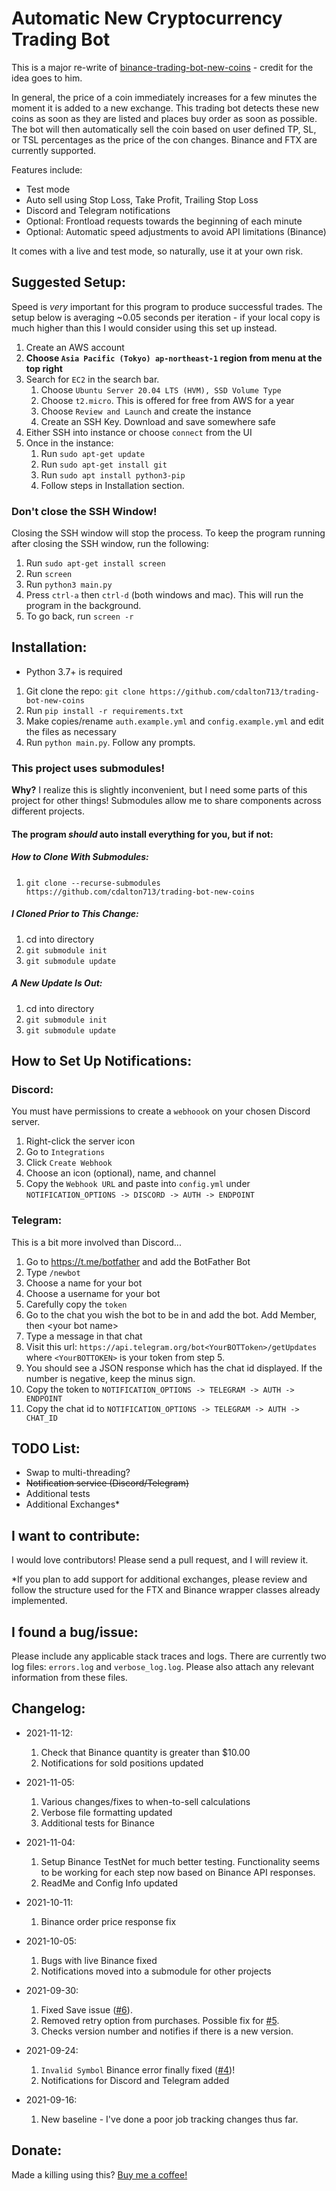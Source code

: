 # Automatic New Cryptocurrency Trading Bot

This is a major re-write
of [binance-trading-bot-new-coins](https://github.com/CyberPunkMetalHead/binance-trading-bot-new-coins "binance-trading-bot-new-coins") - credit for the idea goes to him.

In general, the price of a coin immediately increases for a few minutes the moment it is added to a new exchange. This trading bot detects these new coins as soon as they are listed and places buy order as soon as possible.  The bot will then automatically sell the coin based on user defined TP, SL, or TSL percentages as the price of the con changes. Binance and FTX are currently supported. 

Features include:
- Test mode
- Auto sell using Stop Loss, Take Profit, Trailing Stop Loss
- Discord and Telegram notifications
- Optional: Frontload requests towards the beginning of each minute
- Optional: Automatic speed adjustments to avoid API limitations (Binance)

It comes with a live and test mode, so naturally, use it at your own risk.

## Suggested Setup:

Speed is _very_ important for this program to produce successful trades. The setup below is averaging ~0.05 seconds per
iteration - if your local copy is much higher than this I would consider using this set up instead.

1. Create an AWS account
2. **Choose `Asia Pacific (Tokyo) ap-northeast-1` region from menu at the top right**
1. Search for `EC2` in the search bar.
    1. Choose `Ubuntu Server 20.04 LTS (HVM), SSD Volume Type`
    1. Choose `t2.micro`.  This is offered for free from AWS for a year
    1. Choose `Review and Launch` and create the instance
    1. Create an SSH Key.  Download and save somewhere safe
1. Either SSH into instance or choose `connect` from the UI
1. Once in the instance:
   1. Run `sudo apt-get update`
   1. Run `sudo apt-get install git`
   1. Run `sudo apt install python3-pip`
   1. Follow steps in Installation section.

### Don't close the SSH Window!
Closing the SSH window will stop the process.  To keep the program running after closing the SSH window, run the following:
1. Run `sudo apt-get install screen`
2. Run `screen`
3. Run `python3 main.py`
4. Press `ctrl-a` then `ctrl-d` (both windows and mac). This will run the program in the background.
5. To go back, run `screen -r`

## Installation:
- Python 3.7+ is required

1. Git clone the repo: `git clone https://github.com/cdalton713/trading-bot-new-coins`
2. Run `pip install -r requirements.txt`
3. Make copies/rename `auth.example.yml` and `config.example.yml` and edit the files as necessary
4. Run `python main.py`.  Follow any prompts.

### This project uses submodules!
**Why?** I realize this is slightly inconvenient, but I need some parts of this project for other things!  Submodules allow me to share components across different projects.

#### The program _should_ auto install everything for you, but if not:

##### How to Clone With Submodules:

1. `git clone --recurse-submodules https://github.com/cdalton713/trading-bot-new-coins`

##### I Cloned Prior to This Change:

1. cd into directory
2. `git submodule init`
3. `git submodule update`

##### A New Update Is Out:
1. cd into directory
2. `git submodule init`
3. `git submodule update`

## How to Set Up Notifications:
### Discord:
You must have permissions to create a `webhoook` on your chosen Discord server. 

1. Right-click the server icon
2. Go to `Integrations`
3. Click `Create Webhook`
4. Choose an icon (optional), name, and channel
5. Copy the `Webhook URL` and paste into `config.yml` under `NOTIFICATION_OPTIONS -> DISCORD -> AUTH -> ENDPOINT`

### Telegram:
This is a bit more involved than Discord...
1. Go to https://t.me/botfather and add the BotFather Bot
2. Type `/newbot`
3. Choose a name for your bot
4. Choose a username for your bot
5. Carefully copy the `token`
6. Go to the chat you wish the bot to be in and add the bot.  Add Member, then \<your bot name\>
7. Type a message in that chat
8. Visit this url:  `https://api.telegram.org/bot<YourBOTToken>/getUpdates` where `<YourBOTTOKEN>` is your token from step 5.
9. You should see a JSON response which has the chat id displayed.  If the number is negative, keep the minus sign.
10. Copy the token to  `NOTIFICATION_OPTIONS -> TELEGRAM -> AUTH -> ENDPOINT`
11. Copy the chat id to `NOTIFICATION_OPTIONS -> TELEGRAM -> AUTH -> CHAT_ID`

## TODO List:
- Swap to multi-threading?
- ~~Notification service (Discord/Telegram)~~
- Additional tests
- Additional Exchanges*

## I want to contribute:
I would love contributors! Please send a pull request, and I will review it.

*If you plan to add support for additional exchanges, please review and follow the structure used for the FTX and Binance wrapper classes already implemented.

## I found a bug/issue:
Please include any applicable stack traces and logs.  There are currently two log files: `errors.log` and `verbose_log.log`.  Please also attach any relevant information from these files.

## Changelog:
- 2021-11-12:
  1. Check that Binance quantity is greater than $10.00
  2. Notifications for sold positions updated
- 2021-11-05:
  1. Various changes/fixes to when-to-sell calculations
  2. Verbose file formatting updated
  3. Additional tests for Binance
  
- 2021-11-04:
  1. Setup Binance TestNet for much better testing.  Functionality seems to be working for each step now based on Binance API responses.
  2. ReadMe and Config Info updated
  
- 2021-10-11:
  1. Binance order price response fix

- 2021-10-05:
  1. Bugs with live Binance fixed
  2. Notifications moved into a submodule for other projects

- 2021-09-30:
  1. Fixed Save issue ([#6](https://github.com/cdalton713/trading-bot-new-coins/issues/6)).
  2. Removed retry option from purchases. Possible fix for [#5](https://github.com/cdalton713/trading-bot-new-coins/issues/5).
  3. Checks version number and notifies if there is a new version.
  
- 2021-09-24: 
  1. `Invalid Symbol` Binance error finally fixed ([#4](https://github.com/cdalton713/trading-bot-new-coins/issues/4))! 
  2. Notifications for Discord and Telegram added
  
- 2021-09-16:
  1. New baseline - I've done a poor job tracking changes thus far.

## Donate:
Made a killing using this?  [Buy me a coffee!](https://venmo.com/u/Cdalton713)
